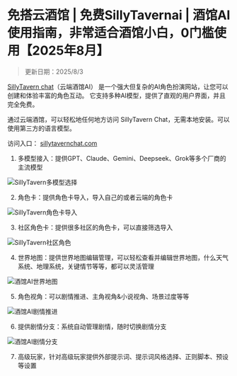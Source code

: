 # 免搭云酒馆 | 免费SillyTavernai | 酒馆AI使用指南，非常适合酒馆小白，0门槛使用【2025年8月】

> 更新日期：2025/8/3

[SillyTavern chat](https://sillytavernchat.com/)（云端酒馆AI） 是一个强大但复杂的AI角色扮演网站，让您可以创建和体验丰富的角色互动。 它支持多种AI模型，提供了直观的用户界面，并且完全免费。

通过云端酒馆，可以轻松地任何地方访问 SillyTavern Chat，无需本地安装。可以使用第三方的语言模型。

访问入口： [sillytavernchat.com](https://sillytavernchat.com/)

1. 多模型接入：提供GPT、Claude、Gemini、Deepseek、Grok等多个厂商的主流模型

![SillyTavern多模型选择](https://files.mdnice.com/user/75077/ca6dc9a4-1442-408f-ba6a-0dc2eb915b94.png)

2. 角色卡：提供角色卡导入，导入自己的或者云端的角色卡

![SillyTavern角色卡导入](https://files.mdnice.com/user/75077/5077c602-8517-44e5-9b01-a3c064fef371.jpg)


3. 社区角色卡：提供很多社区的角色卡，可以直接筛选导入


![SillyTavern社区角色](https://files.mdnice.com/user/75077/807e40b9-8345-445f-b29e-baae3c198c94.jpg)

4. 世界地图：提供世界地图编辑管理，可以轻松查看并编辑世界地图，什么天气系统、地理系统，关键情节等等，都可以灵活管理


![酒馆AI世界地图](https://files.mdnice.com/user/75077/02ff8611-349d-42a4-af63-8d65355695e0.jpg)

5. 角色视角：可以剧情推进、主角视角&小说视角、场景过度等等


![酒馆AI剧情推进](https://files.mdnice.com/user/75077/dfe33b5a-1b41-4532-869d-0a7ac5127416.png)

6. 提供剧情分支：系统自动管理剧情，随时切换剧情分支

![酒馆AI剧情分支](https://files.mdnice.com/user/75077/62f3cc49-102f-4d96-a134-cba6fb8eefc8.png)

7. 高级玩家，针对高级玩家提供外部提示词、提示词风格选择、正则脚本、预设等设置
